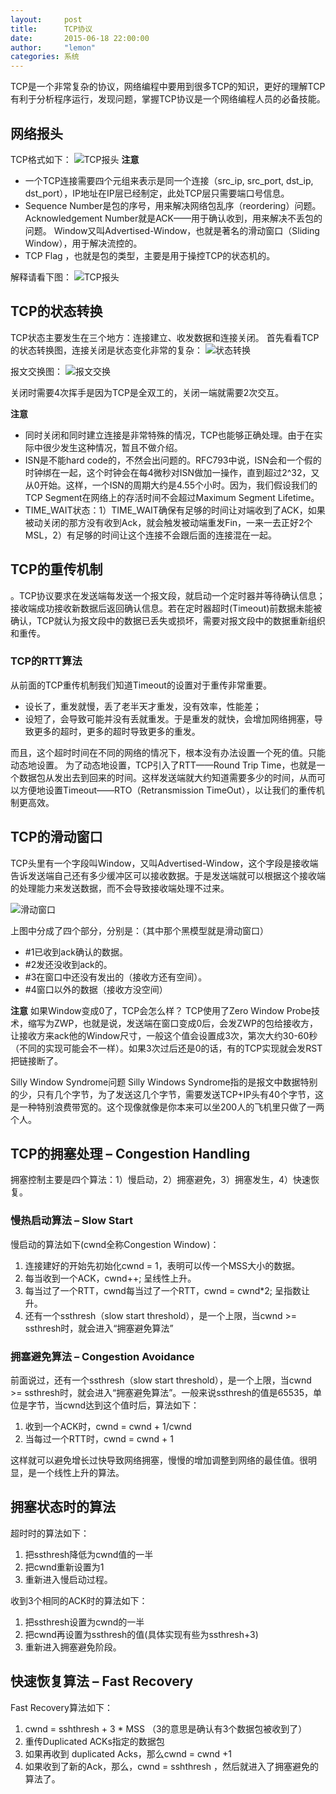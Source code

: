 ```yaml
---
layout:     post
title:      TCP协议
date:       2015-06-18 22:00:00
author:     "lemon"
categories: 系统
---
```


TCP是一个非常复杂的协议，网络编程中要用到很多TCP的知识，更好的理解TCP有利于分析程序运行，发现问题，掌握TCP协议是一个网络编程人员的必备技能。

## 网络报头

TCP格式如下：
![TCP报头](/images/TCP/1.jpg)
**注意**

-	一个TCP连接需要四个元组来表示是同一个连接（src_ip, src_port, dst_ip, dst_port），IP地址在IP层已经制定，此处TCP层只需要端口号信息。
-	Sequence Number是包的序号，用来解决网络包乱序（reordering）问题。Acknowledgement Number就是ACK——用于确认收到，用来解决不丢包的问题。
Window又叫Advertised-Window，也就是著名的滑动窗口（Sliding Window），用于解决流控的。
-	TCP Flag ，也就是包的类型，主要是用于操控TCP的状态机的。

解释请看下图：
![TCP报头](/images/TCP/2.png)

## TCP的状态转换

TCP状态主要发生在三个地方：连接建立、收发数据和连接关闭。
首先看看TCP的状态转换图，连接关闭是状态变化非常的复杂：
![状态转换](/images/TCP/3.png)

报文交换图：
![报文交换](/images/TCP/4.jpg)

关闭时需要4次挥手是因为TCP是全双工的，关闭一端就需要2次交互。

**注意**

-	同时关闭和同时建立连接是非常特殊的情况，TCP也能够正确处理。由于在实际中很少发生这种情况，暂且不做介绍。
-	ISN是不能hard code的，不然会出问题的。RFC793中说，ISN会和一个假的时钟绑在一起，这个时钟会在每4微秒对ISN做加一操作，直到超过2^32，又从0开始。这样，一个ISN的周期大约是4.55个小时。因为，我们假设我们的TCP Segment在网络上的存活时间不会超过Maximum Segment Lifetime。
-	TIME_WAIT状态：1）TIME_WAIT确保有足够的时间让对端收到了ACK，如果被动关闭的那方没有收到Ack，就会触发被动端重发Fin，一来一去正好2个MSL，2）有足够的时间让这个连接不会跟后面的连接混在一起。

## TCP的重传机制

。TCP协议要求在发送端每发送一个报文段，就启动一个定时器并等待确认信息；接收端成功接收新数据后返回确认信息。若在定时器超时(Timeout)前数据未能被确认，TCP就认为报文段中的数据已丢失或损坏，需要对报文段中的数据重新组织和重传。

### TCP的RTT算法

从前面的TCP重传机制我们知道Timeout的设置对于重传非常重要。

-	设长了，重发就慢，丢了老半天才重发，没有效率，性能差；
-	设短了，会导致可能并没有丢就重发。于是重发的就快，会增加网络拥塞，导致更多的超时，更多的超时导致更多的重发。

而且，这个超时时间在不同的网络的情况下，根本没有办法设置一个死的值。只能动态地设置。 为了动态地设置，TCP引入了RTT——Round Trip Time，也就是一个数据包从发出去到回来的时间。这样发送端就大约知道需要多少的时间，从而可以方便地设置Timeout——RTO（Retransmission TimeOut），以让我们的重传机制更高效。

## TCP的滑动窗口

TCP头里有一个字段叫Window，又叫Advertised-Window，这个字段是接收端告诉发送端自己还有多少缓冲区可以接收数据。于是发送端就可以根据这个接收端的处理能力来发送数据，而不会导致接收端处理不过来。

![滑动窗口](/images/TCP/5.png)

上图中分成了四个部分，分别是：（其中那个黑模型就是滑动窗口）

-	#1已收到ack确认的数据。
-	#2发还没收到ack的。
-	#3在窗口中还没有发出的（接收方还有空间）。
-	#4窗口以外的数据（接收方没空间）

**注意**
如果Window变成0了，TCP会怎么样？
TCP使用了Zero Window Probe技术，缩写为ZWP，也就是说，发送端在窗口变成0后，会发ZWP的包给接收方，让接收方来ack他的Window尺寸，一般这个值会设置成3次，第次大约30-60秒（不同的实现可能会不一样）。如果3次过后还是0的话，有的TCP实现就会发RST把链接断了。

Silly Window Syndrome问题
Silly Windows Syndrome指的是报文中数据特别的少，只有几个字节，为了发送这几个字节，需要发送TCP+IP头有40个字节，这是一种特别浪费带宽的。这个现像就像是你本来可以坐200人的飞机里只做了一两个人。

## TCP的拥塞处理 – Congestion Handling

拥塞控制主要是四个算法：1）慢启动，2）拥塞避免，3）拥塞发生，4）快速恢复。

### 慢热启动算法 – Slow Start

慢启动的算法如下(cwnd全称Congestion Window)：

1. 连接建好的开始先初始化cwnd = 1，表明可以传一个MSS大小的数据。
2. 每当收到一个ACK，cwnd++; 呈线性上升。
3. 每当过了一个RTT，cwnd每当过了一个RTT，cwnd = cwnd*2; 呈指数让升。
4. 还有一个ssthresh（slow start threshold），是一个上限，当cwnd >= ssthresh时，就会进入“拥塞避免算法”

### 拥塞避免算法 – Congestion Avoidance

前面说过，还有一个ssthresh（slow start threshold），是一个上限，当cwnd >= ssthresh时，就会进入“拥塞避免算法”。一般来说ssthresh的值是65535，单位是字节，当cwnd达到这个值时后，算法如下：

1. 收到一个ACK时，cwnd = cwnd + 1/cwnd
2. 当每过一个RTT时，cwnd = cwnd + 1

这样就可以避免增长过快导致网络拥塞，慢慢的增加调整到网络的最佳值。很明显，是一个线性上升的算法。

## 拥塞状态时的算法

超时时的算法如下：

1. 把ssthresh降低为cwnd值的一半
2. 把cwnd重新设置为1
3. 重新进入慢启动过程。

收到3个相同的ACK时的算法如下：

1. 把ssthresh设置为cwnd的一半
2. 把cwnd再设置为ssthresh的值(具体实现有些为ssthresh+3)
3. 重新进入拥塞避免阶段。

## 快速恢复算法 – Fast Recovery

Fast Recovery算法如下：

1. cwnd = sshthresh + 3 * MSS （3的意思是确认有3个数据包被收到了）
2. 重传Duplicated ACKs指定的数据包
3. 如果再收到 duplicated Acks，那么cwnd = cwnd +1
4. 如果收到了新的Ack，那么，cwnd = sshthresh ，然后就进入了拥塞避免的算法了。